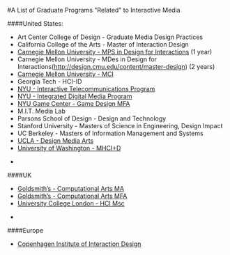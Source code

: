 #A List of Graduate Programs "Related" to Interactive Media

####United States:
* Art Center College of Design - Graduate Media Design Practices  
* California College of the Arts - Master of Interaction Design  
* [Carnegie Mellon University - MPS in Design for Interactions](http://design.cmu.edu/content/master-professional-studies) (1 year)
* Carnegie Mellon University - MDes in Design for Interactions(http://design.cmu.edu/content/master-design) (2 years)    
* [Carnegie Mellon University - MCI](https://www.hcii.cmu.edu/academics/mhci)  
* Georgia Tech - HCI-ID
* [NYU - Interactive Telecommunications Program](https://tisch.nyu.edu/itp)
* [NYU - Integrated Digital Media Program]([http://engineering.nyu.edu/academics/programs/integrated-digital-media-ms)
* [NYU Game Center - Game Design MFA](http://gamecenter.nyu.edu/academics/game-design-mfa/)
* M.I.T. Media Lab
* Parsons School of Design - Design and Technology
* Stanford University - Masters of Science in Engineering, Design Impact
* UC Berkeley - Masters of Information Management and Systems
* [UCLA - Design Media Arts](http://dma.ucla.edu/grad/program/) 
* [University of Washington - MHCI+D](https://mhcid.washington.edu/)

-

####UK
* [Goldsmith’s - Computational Arts MA](http://www.gold.ac.uk/pg/ma-computational-arts/)  
* [Goldsmith’s - Computational Arts MFA](http://www.gold.ac.uk/pg/mfa-computational-arts/)  
* [University College London - HCI Msc](https://www.ucl.ac.uk/prospective-students/graduate/taught/degrees/human-computer-interaction-msc)  

-

####Europe
* [Copenhagen Institute of Interaction Design](http://ciid.dk/)  